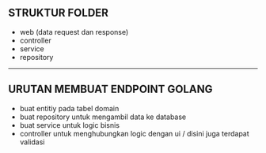 ## STRUKTUR FOLDER

* web (data request dan response) 
* controller
* service
* repository

***

## URUTAN MEMBUAT ENDPOINT GOLANG
* buat entitiy pada tabel domain
* buat repository untuk mengambil data ke database
* buat service untuk logic bisnis
* controller untuk menghubungkan logic dengan ui / disini juga terdapat validasi